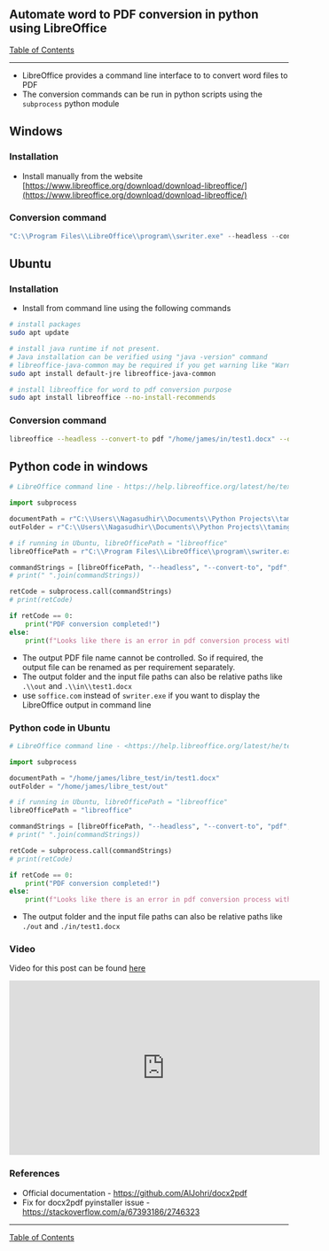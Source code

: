 ## Automate word to PDF conversion in python using LibreOffice

[Table of Contents](https://nagasudhir.blogspot.com/2020/04/taming-python-table-of-contents.html)

<hr/>

-   LibreOffice provides a command line interface to to convert word files to PDF
-   The conversion commands can be run in python scripts using the `subprocess` python module

## Windows

### Installation

-   Install manually from the website [](https://www.libreoffice.org/download/download-libreoffice/)[https://www.libreoffice.org/download/download-libreoffice/](https://www.libreoffice.org/download/download-libreoffice/)

### Conversion command

```powershell
"C:\\Program Files\\LibreOffice\\program\\swriter.exe" --headless --convert-to pdf --outdir "C:\\Users\\Abcd\\Documents\\liber_test\\out" "C:\\Users\\Abcd\\Documents\\liber_test\\in\\test1.docx"

```

## Ubuntu

### Installation

-   Install from command line using the following commands

```bash
# install packages
sudo apt update

# install java runtime if not present. 
# Java installation can be verified using "java -version" command
# libreoffice-java-common may be required if you get warning like "Warning: failed to launch javaldx - java may not function correctly"
sudo apt install default-jre libreoffice-java-common

# install libreoffice for word to pdf conversion purpose
sudo apt install libreoffice --no-install-recommends
```

### Conversion command

```bash
libreoffice --headless --convert-to pdf "/home/james/in/test1.docx" --outdir "/home/james/out/"

```

## Python code in windows

```python
# LibreOffice command line - https://help.libreoffice.org/latest/he/text/shared/guide/start_parameters.html

import subprocess

documentPath = r"C:\\Users\\Nagasudhir\\Documents\\Python Projects\\taming_python\\liber_pdf_convert\\in\\test1.docx"
outFolder = r"C:\\Users\\Nagasudhir\\Documents\\Python Projects\\taming_python\\liber_pdf_convert\\out"

# if running in Ubuntu, libreOfficePath = "libreoffice"
libreOfficePath = r"C:\\Program Files\\LibreOffice\\program\\swriter.exe"

commandStrings = [libreOfficePath, "--headless", "--convert-to", "pdf", "--outdir", outFolder, documentPath]
# print(" ".join(commandStrings))

retCode = subprocess.call(commandStrings)
# print(retCode)

if retCode == 0:
    print("PDF conversion completed!")
else:
    print(f"Looks like there is an error in pdf conversion process with return code {retCode}")


```

-   The output PDF file name cannot be controlled. So if required, the output file can be renamed as per requirement separately.
-   The output folder and the input file paths can also be relative paths like `.\\out` and `.\\in\\test1.docx`
-   use `soffice.com` instead of `swriter.exe` if you want to display the LibreOffice output in command line

### Python code in Ubuntu

```python
# LibreOffice command line - <https://help.libreoffice.org/latest/he/text/shared/guide/start_parameters.html>

import subprocess

documentPath = "/home/james/libre_test/in/test1.docx"
outFolder = "/home/james/libre_test/out"

# if running in Ubuntu, libreOfficePath = "libreoffice"
libreOfficePath = "libreoffice"

commandStrings = [libreOfficePath, "--headless", "--convert-to", "pdf", "--outdir", f"{outFolder}", f"{documentPath}"]
# print(" ".join(commandStrings))

retCode = subprocess.call(commandStrings)
# print(retCode)

if retCode == 0:
    print("PDF conversion completed!")
else:
    print(f"Looks like there is an error in pdf conversion process with return code {retCode}")

```

-   The output folder and the input file paths can also be relative paths like `./out` and `./in/test1.docx`


 
### Video
Video for this post can be found [here](https://youtu.be/RxBDJZhQ_D4)

<iframe width="560" height="315" src="https://www.youtube.com/embed/RxBDJZhQ_D4" title="YouTube video player" frameborder="0" allow="accelerometer; autoplay; clipboard-write; encrypted-media; gyroscope; picture-in-picture" allowfullscreen></iframe>

### References
* Official documentation - https://github.com/AlJohri/docx2pdf
* Fix for docx2pdf pyinstaller issue - https://stackoverflow.com/a/67393186/2746323

<hr/>

[Table of Contents](https://nagasudhir.blogspot.com/2020/04/taming-python-table-of-contents.html)




<!--stackedit_data:
eyJoaXN0b3J5IjpbNTgwNzk4NjQ1LDEzODI3OTY2OTJdfQ==
-->